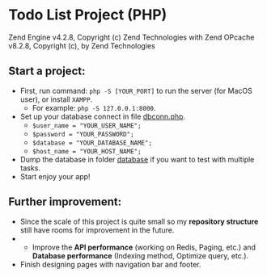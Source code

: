 # Todo List Project (PHP) #

Zend Engine v4.2.8, Copyright (c) Zend Technologies
with Zend OPcache v8.2.8, Copyright (c), by Zend Technologies

## Start a project:
- First, run command: ```php -S [YOUR_PORT]``` to run the server (for MacOS user),
or install ```XAMPP```.
  - For example: ```php -S 127.0.0.1:8000```.
- Set up your database connect in file [dbconn.php](dbconn.php). 
  - ```$user_name = "YOUR_USER_NAME";```
  - ```$password = "YOUR_PASSWORD";```
  - ```$database = "YOUR_DATABASE_NAME";```
  - ```$host_name = "YOUR_HOST_NAME";```
- Dump the database in folder [database](database/dump_db.sql) if you want to test with multiple tasks.
- Start enjoy your app!
## Further improvement:
- Since the scale of this project is quite small so my **repository structure** still have rooms for
improvement in the future.
- - Improve the **API performance** (working on Redis, Paging, etc.) and **Database performance** (Indexing method, Optimize query, etc.).
- Finish designing pages with navigation bar and footer.